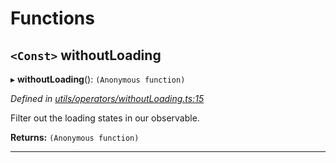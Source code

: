 

# Functions

<a id="withoutloading"></a>

## `<Const>` withoutLoading

▸ **withoutLoading**(): `(Anonymous function)`

*Defined in [utils/operators/withoutLoading.ts:15](https://github.com/paritytech/js-libs/blob/ad78d68/packages/light.js/src/utils/operators/withoutLoading.ts#L15)*

Filter out the loading states in our observable.

**Returns:** `(Anonymous function)`

___

